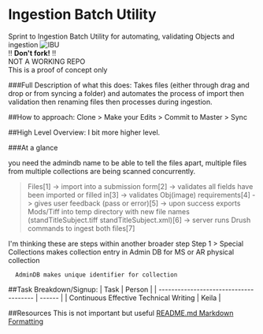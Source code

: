 # Ingestion Batch Utility
Sprint to Ingestion Batch Utility for automating, validating Objects and ingestion
![IBU](http://i.imgur.com/wTI6m0G.png)
<br/>:bangbang: **Don't fork!** :bangbang:<br/>
NOT A WORKING REPO<br/>
This is a proof of concept only

###Full Description of what this does:
  Takes files (either through drag and drop or from syncing a folder) and automates the process
  of import then validation then renaming files then processes during ingestion.

##How to approach:
Clone > Make your Edits > Commit to Master > Sync


##High Level Overview:
I bit more higher level.

###At a glance

you need the admindb name to be able to tell the files apart, multiple files from multiple collections are being scanned concurrently.

> Files[1] -> import into a submission form[2] -> validates all fields have been
>  imported or filled in[3] -> validates Obj(image) requirements[4] -> gives user
>  feedback (pass or error)[5] -> upon success exports Mods/Tiff into temp directory
>  with new file names (standTitleSubject.tiff standTitleSubject.xml)[6] -> server
>  runs Drush commands to ingest both files[7]

I'm thinking these are steps within another broader step
	Step 1 >
	  Special Collections makes collection entry in Admin DB for MS or AR physical collection

	  AdminDB makes unique identifier for collection




##Task Breakdown/Signup:
| Task                                   | Person |
| -------------------------------------- | ------ |
| Continuous Effective Technical Writing | Keila  |


##Resources
This is not important but useful
[README.md Markdown Formatting](https://guides.github.com/features/mastering-markdown/)

